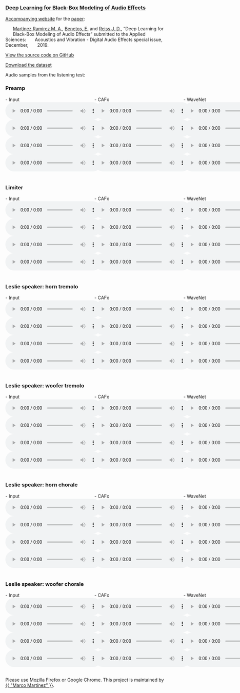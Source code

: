 ### [Deep Learning for Black-Box Modeling of Audio Effects](http:link.to.paper)


[Accompanying  website](https://mchijmma.github.io/DL-AFx/) for the [paper](http:link.to.paper):

&nbsp;&nbsp;&nbsp;&nbsp;&nbsp;&nbsp;[Martínez Ramírez M. A.](http://m-marco.com), [Benetos, E.](https://www.eecs.qmul.ac.uk/~emmanouilb/) and [Reiss J. D.](http://www.eecs.qmul.ac.uk/~josh/), “Deep Learning for &nbsp;&nbsp;&nbsp;&nbsp;&nbsp;&nbsp;Black-Box Modeling of Audio Effects” submitted to the Applied Sciences: &nbsp;&nbsp;&nbsp;&nbsp;&nbsp;&nbsp;Acoustics and Vibration - Digital Audio Effects special issue, December, &nbsp;&nbsp;&nbsp;&nbsp;&nbsp;&nbsp;2019.

[View the source code on GitHub](https://github.com/mchijmma/DL-AFx/tree/master/src)

[Download the dataset](https://zenodo.org/record/3562442)

Audio samples from the listening test:

### Preamp
<div id="contentBox" style="margin:0px auto; width:350%">
<div id="column1" style="float:left; margin:0; width:15.75%;">
- Input <br />
<audio controls="controls">
    <source src="audio/Preamp/Preamp_32_AET_CRNN_23_input.mp3" type="audio/mp3" />
</audio>
<audio controls="controls">
    <source src="audio/Preamp/Preamp_24_AET_CRNN_23_input.mp3" type="audio/mp3" />
</audio>
<audio controls="controls">
    <source src="audio/Preamp/Preamp_44_AET_CRNN_23_input.mp3" type="audio/mp3" />
</audio>
<audio controls="controls">
    <source src="audio/Preamp/Preamp_57_AET_CRNN_23_input.mp3" type="audio/mp3" />
</audio>
</div>

<div id="column2" style="float:left; margin:0;width:15.75%;">
- CAFx <br />
<audio controls="controls">
    <source src="audio/Preamp/Preamp_32_AET_DNN_Local_Dense_SAAF3_output.mp3" type="audio/mp3" />
</audio>
<audio controls="controls">
    <source src="audio/Preamp/Preamp_24_AET_DNN_Local_Dense_SAAF3_output.mp3" type="audio/mp3" />
</audio>
<audio controls="controls">
    <source src="audio/Preamp/Preamp_44_AET_DNN_Local_Dense_SAAF3_output.mp3" type="audio/mp3" />
</audio>
<audio controls="controls">
    <source src="audio/Preamp/Preamp_57_AET_DNN_Local_Dense_SAAF3_output.mp3" type="audio/mp3" />
</audio>
</div>

<div id="column3" style="float:left; margin:0;width:15.75%">
- WaveNet <br />
<audio controls="controls">
    <source src="audio/Preamp/Preamp_32_Wavenet2_output.mp3" type="audio/mp3" />
</audio>
<audio controls="controls">
    <source src="audio/Preamp/Preamp_24_Wavenet2_output.mp3" type="audio/mp3" />
</audio>
<audio controls="controls">
    <source src="audio/Preamp/Preamp_44_Wavenet2_output.mp3" type="audio/mp3" />
</audio>
<audio controls="controls">
    <source src="audio/Preamp/Preamp_57_Wavenet2_output.mp3" type="audio/mp3" />
</audio>
</div>

<div id="column4" style="float:left; margin:0;width:15.75%">
- CRAFx <br />
<audio controls="controls">
    <source src="audio/Preamp/Preamp_32_AET_CRNN_23_output.mp3" type="audio/mp3" />
</audio>
<audio controls="controls">
    <source src="audio/Preamp/Preamp_24_AET_CRNN_23_output.mp3" type="audio/mp3" />
</audio>
<audio controls="controls">
    <source src="audio/Preamp/Preamp_44_AET_CRNN_23_output.mp3" type="audio/mp3" />
</audio>
<audio controls="controls">
    <source src="audio/Preamp/Preamp_57_AET_CRNN_23_output.mp3" type="audio/mp3" />
</audio>
</div>

<div id="column5" style="float:left; margin:0;width:15.75%;">
- CWAFx <br />
<audio controls="controls">
    <source src="audio/Preamp/Preamp_32_AET_Wavenet_1_output.mp3" type="audio/mp3" />
</audio>
<audio controls="controls">
    <source src="audio/Preamp/Preamp_24_AET_Wavenet_1_output.mp3" type="audio/mp3" />
</audio>
<audio controls="controls">
    <source src="audio/Preamp/Preamp_44_AET_Wavenet_1_output.mp3" type="audio/mp3" />
</audio>
<audio controls="controls">
    <source src="audio/Preamp/Preamp_57_AET_Wavenet_1_output.mp3" type="audio/mp3" />
</audio>
</div>

<div id="column6" style="float:left; margin:0;width:15.75%;">
- Reference <br />
<audio controls="controls">
    <source src="audio/Preamp/Preamp_32_AET_CRNN_23_target.mp3" type="audio/mp3" />
</audio>
<audio controls="controls">
    <source src="audio/Preamp/Preamp_24_AET_CRNN_23_target.mp3" type="audio/mp3" />
</audio>
<audio controls="controls">
    <source src="audio/Preamp/Preamp_44_AET_CRNN_23_target.mp3" type="audio/mp3" />
</audio>
<audio controls="controls">
    <source src="audio/Preamp/Preamp_57_AET_CRNN_23_target.mp3" type="audio/mp3" />
</audio>
</div>

</div>

&nbsp;

### Limiter
<div id="contentBox" style="margin:0px auto; width:350%">
<div id="column1" style="float:left; margin:0; width:15.75%;">
- Input <br />
<audio controls="controls">
    <source src="audio/Limiter/Limiter_27_AET_CRNN_23_input.mp3" type="audio/mp3" />
</audio>
<audio controls="controls">
    <source src="audio/Limiter/Limiter_1_AET_CRNN_23_input.mp3" type="audio/mp3" />
</audio>
<audio controls="controls">
    <source src="audio/Limiter/Limiter_51_AET_CRNN_23_input.mp3" type="audio/mp3" />
</audio>
<audio controls="controls">
    <source src="audio/Limiter/Limiter_59_AET_CRNN_23_input.mp3" type="audio/mp3" />
</audio>
</div>

<div id="column2" style="float:left; margin:0;width:15.75%;">
- CAFx <br />
<audio controls="controls">
    <source src="audio/Limiter/Limiter_27_AET_DNN_Local_Dense_SAAF3_output.mp3" type="audio/mp3" />
</audio>
<audio controls="controls">
    <source src="audio/Limiter/Limiter_1_AET_DNN_Local_Dense_SAAF3_output.mp3" type="audio/mp3" />
</audio>
<audio controls="controls">
    <source src="audio/Limiter/Limiter_51_AET_DNN_Local_Dense_SAAF3_output.mp3" type="audio/mp3" />
</audio>
<audio controls="controls">
    <source src="audio/Limiter/Limiter_59_AET_DNN_Local_Dense_SAAF3_output.mp3" type="audio/mp3" />
</audio>
</div>

<div id="column3" style="float:left; margin:0;width:15.75%">
- WaveNet <br />
<audio controls="controls">
    <source src="audio/Limiter/Limiter_27_Wavenet2_output.mp3" type="audio/mp3" />
</audio>
<audio controls="controls">
    <source src="audio/Limiter/Limiter_1_Wavenet2_output.mp3" type="audio/mp3" />
</audio>
<audio controls="controls">
    <source src="audio/Limiter/Limiter_51_Wavenet2_output.mp3" type="audio/mp3" />
</audio>
<audio controls="controls">
    <source src="audio/Limiter/Limiter_59_Wavenet2_output.mp3" type="audio/mp3" />
</audio>
</div>

<div id="column4" style="float:left; margin:0;width:15.75%">
- CRAFx <br />
<audio controls="controls">
    <source src="audio/Limiter/Limiter_27_AET_CRNN_23_output.mp3" type="audio/mp3" />
</audio>
<audio controls="controls">
    <source src="audio/Limiter/Limiter_1_AET_CRNN_23_output.mp3" type="audio/mp3" />
</audio>
<audio controls="controls">
    <source src="audio/Limiter/Limiter_51_AET_CRNN_23_output.mp3" type="audio/mp3" />
</audio>
<audio controls="controls">
    <source src="audio/Limiter/Limiter_59_AET_CRNN_23_output.mp3" type="audio/mp3" />
</audio>
</div>

<div id="column5" style="float:left; margin:0;width:15.75%;">
- CWAFx <br />
<audio controls="controls">
    <source src="audio/Limiter/Limiter_27_AET_Wavenet_1_output.mp3" type="audio/mp3" />
</audio>
<audio controls="controls">
    <source src="audio/Limiter/Limiter_1_AET_Wavenet_1_output.mp3" type="audio/mp3" />
</audio>
<audio controls="controls">
    <source src="audio/Limiter/Limiter_51_AET_Wavenet_1_output.mp3" type="audio/mp3" />
</audio>
<audio controls="controls">
    <source src="audio/Limiter/Limiter_59_AET_Wavenet_1_output.mp3" type="audio/mp3" />
</audio>
</div>

<div id="column6" style="float:left; margin:0;width:15.75%;">
- Reference <br />
<audio controls="controls">
    <source src="audio/Limiter/Limiter_27_AET_CRNN_23_target.mp3" type="audio/mp3" />
</audio>
<audio controls="controls">
    <source src="audio/Limiter/Limiter_1_AET_CRNN_23_target.mp3" type="audio/mp3" />
</audio>
<audio controls="controls">
    <source src="audio/Limiter/Limiter_51_AET_CRNN_23_target.mp3" type="audio/mp3" />
</audio>
<audio controls="controls">
    <source src="audio/Limiter/Limiter_59_AET_CRNN_23_target.mp3" type="audio/mp3" />
</audio>
</div>

</div>

&nbsp;
### Leslie speaker: horn tremolo
<div id="contentBox" style="margin:0px auto; width:350%">
<div id="column1" style="float:left; margin:0; width:15.75%;">
- Input <br />
<audio controls="controls">
    <source src="audio/LeslieSpeakerHornFast/Leslie_hf_19_AET_CRNN_23_input.mp3" type="audio/mp3" />
</audio>
<audio controls="controls">
    <source src="audio/LeslieSpeakerHornFast/Leslie_hf_4_AET_CRNN_23_input.mp3" type="audio/mp3" />
</audio>
<audio controls="controls">
    <source src="audio/LeslieSpeakerHornFast/Leslie_hf_12_AET_CRNN_23_input.mp3" type="audio/mp3" />
</audio>
<audio controls="controls">
    <source src="audio/LeslieSpeakerHornFast/Leslie_hf_14_AET_CRNN_23_input.mp3" type="audio/mp3" />
</audio>
</div>

<div id="column2" style="float:left; margin:0;width:15.75%;">
- CAFx <br />
<audio controls="controls">
    <source src="audio/LeslieSpeakerHornFast/Leslie_hf_19_AET_DNN_Local_Dense_SAAF3_output.mp3" type="audio/mp3" />
</audio>
<audio controls="controls">
    <source src="audio/LeslieSpeakerHornFast/Leslie_hf_4_AET_DNN_Local_Dense_SAAF3_output.mp3" type="audio/mp3" />
</audio>
<audio controls="controls">
    <source src="audio/LeslieSpeakerHornFast/Leslie_hf_12_AET_DNN_Local_Dense_SAAF3_output.mp3" type="audio/mp3" />
</audio>
<audio controls="controls">
    <source src="audio/LeslieSpeakerHornFast/Leslie_hf_14_AET_DNN_Local_Dense_SAAF3_output.mp3" type="audio/mp3" />
</audio>
</div>

<div id="column3" style="float:left; margin:0;width:15.75%">
- WaveNet <br />
<audio controls="controls">
    <source src="audio/LeslieSpeakerHornFast/Leslie_hf_19_Wavenet2_output.mp3" type="audio/mp3" />
</audio>
<audio controls="controls">
    <source src="audio/LeslieSpeakerHornFast/Leslie_hf_4_Wavenet2_output.mp3" type="audio/mp3" />
</audio>
<audio controls="controls">
    <source src="audio/LeslieSpeakerHornFast/Leslie_hf_12_Wavenet2_output.mp3" type="audio/mp3" />
</audio>
<audio controls="controls">
    <source src="audio/LeslieSpeakerHornFast/Leslie_hf_14_Wavenet2_output.mp3" type="audio/mp3" />
</audio>
</div>

<div id="column4" style="float:left; margin:0;width:15.75%">
- CRAFx <br />
<audio controls="controls">
    <source src="audio/LeslieSpeakerHornFast/Leslie_hf_19_AET_CRNN_23_output.mp3" type="audio/mp3" />
</audio>
<audio controls="controls">
    <source src="audio/LeslieSpeakerHornFast/Leslie_hf_4_AET_CRNN_23_output.mp3" type="audio/mp3" />
</audio>
<audio controls="controls">
    <source src="audio/LeslieSpeakerHornFast/Leslie_hf_12_AET_CRNN_23_output.mp3" type="audio/mp3" />
</audio>
<audio controls="controls">
    <source src="audio/LeslieSpeakerHornFast/Leslie_hf_14_AET_CRNN_23_output.mp3" type="audio/mp3" />
</audio>
</div>

<div id="column5" style="float:left; margin:0;width:15.75%;">
- CWAFx <br />
<audio controls="controls">
    <source src="audio/LeslieSpeakerHornFast/Leslie_hf_19_AET_Wavenet_1_output.mp3" type="audio/mp3" />
</audio>
<audio controls="controls">
    <source src="audio/LeslieSpeakerHornFast/Leslie_hf_4_AET_Wavenet_1_output.mp3" type="audio/mp3" />
</audio>
<audio controls="controls">
    <source src="audio/LeslieSpeakerHornFast/Leslie_hf_12_AET_Wavenet_1_output.mp3" type="audio/mp3" />
</audio>
<audio controls="controls">
    <source src="audio/LeslieSpeakerHornFast/Leslie_hf_14_AET_Wavenet_1_output.mp3" type="audio/mp3" />
</audio>
</div>

<div id="column6" style="float:left; margin:0;width:15.75%;">
- Reference <br />
<audio controls="controls">
    <source src="audio/LeslieSpeakerHornFast/Leslie_hf_19_AET_CRNN_23_target.mp3" type="audio/mp3" />
</audio>
<audio controls="controls">
    <source src="audio/LeslieSpeakerHornFast/Leslie_hf_4_AET_CRNN_23_target.mp3" type="audio/mp3" />
</audio>
<audio controls="controls">
    <source src="audio/LeslieSpeakerHornFast/Leslie_hf_12_AET_CRNN_23_target.mp3" type="audio/mp3" />
</audio>
<audio controls="controls">
    <source src="audio/LeslieSpeakerHornFast/Leslie_hf_14_AET_CRNN_23_target.mp3" type="audio/mp3" />
</audio>
</div>

</div>

&nbsp;
### Leslie speaker: woofer tremolo
<div id="contentBox" style="margin:0px auto; width:350%">
<div id="column1" style="float:left; margin:0; width:15.75%;">
- Input <br />
<audio controls="controls">
    <source src="audio/LeslieSpeakerWooferFast/Leslie_wf_3_AET_CRNN_23_input.mp3" type="audio/mp3" />
</audio>
<audio controls="controls">
    <source src="audio/LeslieSpeakerWooferFast/Leslie_wf_15_AET_CRNN_23_input.mp3" type="audio/mp3" />
</audio>
<audio controls="controls">
    <source src="audio/LeslieSpeakerWooferFast/Leslie_wf_24_AET_CRNN_23_input.mp3" type="audio/mp3" />
</audio>
<audio controls="controls">
    <source src="audio/LeslieSpeakerWooferFast/Leslie_wf_28_AET_CRNN_23_input.mp3" type="audio/mp3" />
</audio>
</div>

<div id="column2" style="float:left; margin:0;width:15.75%;">
- CAFx <br />
<audio controls="controls">
    <source src="audio/LeslieSpeakerWooferFast/Leslie_wf_3_AET_DNN_Local_Dense_SAAF3_output.mp3" type="audio/mp3" />
</audio>
<audio controls="controls">
    <source src="audio/LeslieSpeakerWooferFast/Leslie_wf_15_AET_DNN_Local_Dense_SAAF3_output.mp3" type="audio/mp3" />
</audio>
<audio controls="controls">
    <source src="audio/LeslieSpeakerWooferFast/Leslie_wf_24_AET_DNN_Local_Dense_SAAF3_output.mp3" type="audio/mp3" />
</audio>
<audio controls="controls">
    <source src="audio/LeslieSpeakerWooferFast/Leslie_wf_28_AET_DNN_Local_Dense_SAAF3_output.mp3" type="audio/mp3" />
</audio>
</div>

<div id="column3" style="float:left; margin:0;width:15.75%">
- WaveNet <br />
<audio controls="controls">
    <source src="audio/LeslieSpeakerWooferFast/Leslie_wf_3_Wavenet2_output.mp3" type="audio/mp3" />
</audio>
<audio controls="controls">
    <source src="audio/LeslieSpeakerWooferFast/Leslie_wf_15_Wavenet2_output.mp3" type="audio/mp3" />
</audio>
<audio controls="controls">
    <source src="audio/LeslieSpeakerWooferFast/Leslie_wf_24_Wavenet2_output.mp3" type="audio/mp3" />
</audio>
<audio controls="controls">
    <source src="audio/LeslieSpeakerWooferFast/Leslie_wf_28_Wavenet2_output.mp3" type="audio/mp3" />
</audio>
</div>

<div id="column4" style="float:left; margin:0;width:15.75%">
- CRAFx <br />
<audio controls="controls">
    <source src="audio/LeslieSpeakerWooferFast/Leslie_wf_3_AET_CRNN_23_output.mp3" type="audio/mp3" />
</audio>
<audio controls="controls">
    <source src="audio/LeslieSpeakerWooferFast/Leslie_wf_15_AET_CRNN_23_output.mp3" type="audio/mp3" />
</audio>
<audio controls="controls">
    <source src="audio/LeslieSpeakerWooferFast/Leslie_wf_24_AET_CRNN_23_output.mp3" type="audio/mp3" />
</audio>
<audio controls="controls">
    <source src="audio/LeslieSpeakerWooferFast/Leslie_wf_28_AET_CRNN_23_output.mp3" type="audio/mp3" />
</audio>
</div>

<div id="column5" style="float:left; margin:0;width:15.75%;">
- CWAFx <br />
<audio controls="controls">
    <source src="audio/LeslieSpeakerWooferFast/Leslie_wf_3_AET_Wavenet_1_output.mp3" type="audio/mp3" />
</audio>
<audio controls="controls">
    <source src="audio/LeslieSpeakerWooferFast/Leslie_wf_15_AET_Wavenet_1_output.mp3" type="audio/mp3" />
</audio>
<audio controls="controls">
    <source src="audio/LeslieSpeakerWooferFast/Leslie_wf_24_AET_Wavenet_1_output.mp3" type="audio/mp3" />
</audio>
<audio controls="controls">
    <source src="audio/LeslieSpeakerWooferFast/Leslie_wf_28_AET_Wavenet_1_output.mp3" type="audio/mp3" />
</audio>
</div>

<div id="column6" style="float:left; margin:0;width:15.75%;">
- Reference <br />
<audio controls="controls">
    <source src="audio/LeslieSpeakerWooferFast/Leslie_wf_3_AET_CRNN_23_target.mp3" type="audio/mp3" />
</audio>
<audio controls="controls">
    <source src="audio/LeslieSpeakerWooferFast/Leslie_wf_15_AET_CRNN_23_target.mp3" type="audio/mp3" />
</audio>
<audio controls="controls">
    <source src="audio/LeslieSpeakerWooferFast/Leslie_wf_24_AET_CRNN_23_target.mp3" type="audio/mp3" />
</audio>
<audio controls="controls">
    <source src="audio/LeslieSpeakerWooferFast/Leslie_wf_28_AET_CRNN_23_target.mp3" type="audio/mp3" />
</audio>
</div>

</div>


&nbsp;
### Leslie speaker: horn chorale
<div id="contentBox" style="margin:0px auto; width:350%">
<div id="column1" style="float:left; margin:0; width:15.75%;">
- Input <br />
<audio controls="controls">
    <source src="audio/LeslieSpeakerHornSlow/Leslie_hs_7_AET_CRNN_23_input.mp3" type="audio/mp3" />
</audio>
<audio controls="controls">
    <source src="audio/LeslieSpeakerHornSlow/Leslie_hs_11_AET_CRNN_23_input.mp3" type="audio/mp3" />
</audio>
<audio controls="controls">
    <source src="audio/LeslieSpeakerHornSlow/Leslie_hs_19_AET_CRNN_23_input.mp3" type="audio/mp3" />
</audio>
<audio controls="controls">
    <source src="audio/LeslieSpeakerHornSlow/Leslie_hs_30_AET_CRNN_23_input.mp3" type="audio/mp3" />
</audio>
</div>

<div id="column2" style="float:left; margin:0;width:15.75%;">
- CAFx <br />
<audio controls="controls">
    <source src="audio/LeslieSpeakerHornSlow/Leslie_hs_7_AET_DNN_Local_Dense_SAAF3_output.mp3" type="audio/mp3" />
</audio>
<audio controls="controls">
    <source src="audio/LeslieSpeakerHornSlow/Leslie_hs_11_AET_DNN_Local_Dense_SAAF3_output.mp3" type="audio/mp3" />
</audio>
<audio controls="controls">
    <source src="audio/LeslieSpeakerHornSlow/Leslie_hs_19_AET_DNN_Local_Dense_SAAF3_output.mp3" type="audio/mp3" />
</audio>
<audio controls="controls">
    <source src="audio/LeslieSpeakerHornSlow/Leslie_hs_30_AET_DNN_Local_Dense_SAAF3_output.mp3" type="audio/mp3" />
</audio>
</div>

<div id="column3" style="float:left; margin:0;width:15.75%">
- WaveNet <br />
<audio controls="controls">
    <source src="audio/LeslieSpeakerHornSlow/Leslie_hs_7_Wavenet2_output.mp3" type="audio/mp3" />
</audio>
<audio controls="controls">
    <source src="audio/LeslieSpeakerHornSlow/Leslie_hs_11_Wavenet2_output.mp3" type="audio/mp3" />
</audio>
<audio controls="controls">
    <source src="audio/LeslieSpeakerHornSlow/Leslie_hs_19_Wavenet2_output.mp3" type="audio/mp3" />
</audio>
<audio controls="controls">
    <source src="audio/LeslieSpeakerHornSlow/Leslie_hs_30_Wavenet2_output.mp3" type="audio/mp3" />
</audio>
</div>

<div id="column4" style="float:left; margin:0;width:15.75%">
- CRAFx <br />
<audio controls="controls">
    <source src="audio/LeslieSpeakerHornSlow/Leslie_hs_7_AET_CRNN_23_output.mp3" type="audio/mp3" />
</audio>
<audio controls="controls">
    <source src="audio/LeslieSpeakerHornSlow/Leslie_hs_11_AET_CRNN_23_output.mp3" type="audio/mp3" />
</audio>
<audio controls="controls">
    <source src="audio/LeslieSpeakerHornSlow/Leslie_hs_19_AET_CRNN_23_output.mp3" type="audio/mp3" />
</audio>
<audio controls="controls">
    <source src="audio/LeslieSpeakerHornSlow/Leslie_hs_30_AET_CRNN_23_output.mp3" type="audio/mp3" />
</audio>
</div>

<div id="column5" style="float:left; margin:0;width:15.75%;">
- CWAFx <br />
<audio controls="controls">
    <source src="audio/LeslieSpeakerHornSlow/Leslie_hs_7_AET_Wavenet_1_output.mp3" type="audio/mp3" />
</audio>
<audio controls="controls">
    <source src="audio/LeslieSpeakerHornSlow/Leslie_hs_11_AET_Wavenet_1_output.mp3" type="audio/mp3" />
</audio>
<audio controls="controls">
    <source src="audio/LeslieSpeakerHornSlow/Leslie_hs_19_AET_Wavenet_1_output.mp3" type="audio/mp3" />
</audio>
<audio controls="controls">
    <source src="audio/LeslieSpeakerHornSlow/Leslie_hs_30_AET_Wavenet_1_output.mp3" type="audio/mp3" />
</audio>
</div>

<div id="column6" style="float:left; margin:0;width:15.75%;">
- Reference <br />
<audio controls="controls">
    <source src="audio/LeslieSpeakerHornSlow/Leslie_hs_7_AET_CRNN_23_target.mp3" type="audio/mp3" />
</audio>
<audio controls="controls">
    <source src="audio/LeslieSpeakerHornSlow/Leslie_hs_11_AET_CRNN_23_target.mp3" type="audio/mp3" />
</audio>
<audio controls="controls">
    <source src="audio/LeslieSpeakerHornSlow/Leslie_hs_19_AET_CRNN_23_target.mp3" type="audio/mp3" />
</audio>
<audio controls="controls">
    <source src="audio/LeslieSpeakerHornSlow/Leslie_hs_30_AET_CRNN_23_target.mp3" type="audio/mp3" />
</audio>
</div>

</div>

&nbsp;
### Leslie speaker: woofer chorale
<div id="contentBox" style="margin:0px auto; width:350%">
<div id="column1" style="float:left; margin:0; width:15.75%;">
- Input <br />
<audio controls="controls">
    <source src="audio/LeslieSpeakerWooferSlow/Leslie_ws_10_AET_CRNN_23_input.mp3" type="audio/mp3" />
</audio>
<audio controls="controls">
    <source src="audio/LeslieSpeakerWooferSlow/Leslie_ws_11_AET_CRNN_23_input.mp3" type="audio/mp3" />
</audio>
<audio controls="controls">
    <source src="audio/LeslieSpeakerWooferSlow/Leslie_ws_22_AET_CRNN_23_input.mp3" type="audio/mp3" />
</audio>
<audio controls="controls">
    <source src="audio/LeslieSpeakerWooferSlow/Leslie_ws_24_AET_CRNN_23_input.mp3" type="audio/mp3" />
</audio>
</div>

<div id="column2" style="float:left; margin:0;width:15.75%;">
- CAFx <br />
<audio controls="controls">
    <source src="audio/LeslieSpeakerWooferSlow/Leslie_ws_10_AET_DNN_Local_Dense_SAAF3_output.mp3" type="audio/mp3" />
</audio>
<audio controls="controls">
    <source src="audio/LeslieSpeakerWooferSlow/Leslie_ws_11_AET_DNN_Local_Dense_SAAF3_output.mp3" type="audio/mp3" />
</audio>
<audio controls="controls">
    <source src="audio/LeslieSpeakerWooferSlow/Leslie_ws_22_AET_DNN_Local_Dense_SAAF3_output.mp3" type="audio/mp3" />
</audio>
<audio controls="controls">
    <source src="audio/LeslieSpeakerWooferSlow/Leslie_ws_24_AET_DNN_Local_Dense_SAAF3_output.mp3" type="audio/mp3" />
</audio>
</div>

<div id="column3" style="float:left; margin:0;width:15.75%">
- WaveNet <br />
<audio controls="controls">
    <source src="audio/LeslieSpeakerWooferSlow/Leslie_ws_10_Wavenet2_output.mp3" type="audio/mp3" />
</audio>
<audio controls="controls">
    <source src="audio/LeslieSpeakerWooferSlow/Leslie_ws_11_Wavenet2_output.mp3" type="audio/mp3" />
</audio>
<audio controls="controls">
    <source src="audio/LeslieSpeakerWooferSlow/Leslie_ws_22_Wavenet2_output.mp3" type="audio/mp3" />
</audio>
<audio controls="controls">
    <source src="audio/LeslieSpeakerWooferSlow/Leslie_ws_24_Wavenet2_output.mp3" type="audio/mp3" />
</audio>
</div>

<div id="column4" style="float:left; margin:0;width:15.75%">
- CRAFx <br />
<audio controls="controls">
    <source src="audio/LeslieSpeakerWooferSlow/Leslie_ws_10_AET_CRNN_23_output.mp3" type="audio/mp3" />
</audio>
<audio controls="controls">
    <source src="audio/LeslieSpeakerWooferSlow/Leslie_ws_11_AET_CRNN_23_output.mp3" type="audio/mp3" />
</audio>
<audio controls="controls">
    <source src="audio/LeslieSpeakerWooferSlow/Leslie_ws_22_AET_CRNN_23_output.mp3" type="audio/mp3" />
</audio>
<audio controls="controls">
    <source src="audio/LeslieSpeakerWooferSlow/Leslie_ws_24_AET_CRNN_23_output.mp3" type="audio/mp3" />
</audio>
</div>

<div id="column5" style="float:left; margin:0;width:15.75%;">
- CWAFx <br />
<audio controls="controls">
    <source src="audio/LeslieSpeakerWooferSlow/Leslie_ws_10_AET_Wavenet_1_output.mp3" type="audio/mp3" />
</audio>
<audio controls="controls">
    <source src="audio/LeslieSpeakerWooferSlow/Leslie_ws_11_AET_Wavenet_1_output.mp3" type="audio/mp3" />
</audio>
<audio controls="controls">
    <source src="audio/LeslieSpeakerWooferSlow/Leslie_ws_22_AET_Wavenet_1_output.mp3" type="audio/mp3" />
</audio>
<audio controls="controls">
    <source src="audio/LeslieSpeakerWooferSlow/Leslie_ws_24_AET_Wavenet_1_output.mp3" type="audio/mp3" />
</audio>
</div>

<div id="column6" style="float:left; margin:0;width:15.75%;">
- Reference <br />
<audio controls="controls">
    <source src="audio/LeslieSpeakerWooferSlow/Leslie_ws_10_AET_CRNN_23_target.mp3" type="audio/mp3" />
</audio>
<audio controls="controls">
    <source src="audio/LeslieSpeakerWooferSlow/Leslie_ws_11_AET_CRNN_23_target.mp3" type="audio/mp3" />
</audio>
<audio controls="controls">
    <source src="audio/LeslieSpeakerWooferSlow/Leslie_ws_22_AET_CRNN_23_target.mp3" type="audio/mp3" />
</audio>
<audio controls="controls">
    <source src="audio/LeslieSpeakerWooferSlow/Leslie_ws_24_AET_CRNN_23_target.mp3" type="audio/mp3" />
</audio>
</div>

</div>



&nbsp;



Please use Mozilla Firefox or Google Chrome.
This project is maintained by <a href="https://m-marco.com">{{ "Marco Martínez" }}</a>.

<!--
&nbsp;
### Citation
>@aticle{martinez2019deep,<br />
>   title={Deep Learning for Black-Box Modeling of Audio Effects},<br />
>   author={Mart\'{i}nez Ram\'{i}rez, Marco A and Benetos, Emmanouil and Reiss, Joshua D},<br />
>   booktitle={Applied Sciences}<br />
>}<br /> -->
